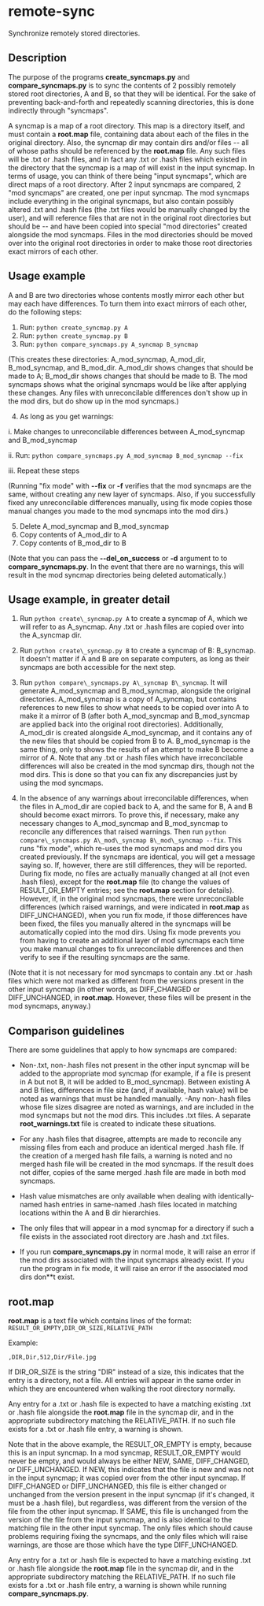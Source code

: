 # remote-sync
Synchronize remotely stored directories.

## Description

The purpose of the programs **create\_syncmaps.py** and **compare\_syncmaps.py** is to sync the contents of 2 possibly remotely stored root directories, A and B, so that they will be identical. For the sake of preventing back-and-forth and repeatedly scanning directories, this is done indirectly through "syncmaps".

A syncmap is a map of a root directory. This map is a directory itself, and must contain a **root.map** file, containing data about each of the files in the original directory. Also, the syncmap dir may contain dirs and/or files -- all of whose paths should be referenced by the **root.map** file. Any such files will be .txt or .hash files, and in fact any .txt or .hash files which existed in the directory that the syncmap is a map of will exist in the input syncmap. In terms of usage, you can think of there being "input syncmaps", which are direct maps of a root directory. After 2 input syncmaps are compared, 2 "mod syncmaps" are created, one per input syncmap. The mod syncmaps include everything in the original syncmaps, but also contain possibly altered .txt and .hash files (the .txt files would be manually changed by the user), and will reference files that are not in the original root directories but should be -- and have been copied into special "mod directories" created alongside the mod syncmaps. Files in the mod directories should be moved over into the original root directories in order to make those root directories exact mirrors of each other.

## Usage example

A and B are two directories whose contents mostly mirror each other but may each have differences. To turn them into exact mirrors of each other, do the following steps:

1. Run: `python create_syncmap.py A`
2. Run: `python create_syncmap.py B`
3. Run: `python compare_syncmaps.py A_syncmap B_syncmap`

 (This creates these directories: A\_mod\_syncmap, A\_mod\_dir, B\_mod\_syncmap, and B\_mod\_dir. A\_mod\_dir shows changes that should be made to A; B\_mod\_dir shows changes that should be made to B. The mod syncmaps shows what the original syncmaps would be like after applying these changes. Any files with unreconcilable differences don't show up in the mod dirs, but do show up in the mod syncmaps.)

4. As long as you get warnings:

 i. Make changes to unreconcilable differences between A\_mod\_syncmap and B\_mod\_syncmap

 ii. Run: `python compare_syncmaps.py A_mod_syncmap B_mod_syncmap --fix`

 iii. Repeat these steps

 (Running "fix mode" with **--fix** or **-f** verifies that the mod syncmaps are the same, without creating any new layer of syncmaps. Also, if you successfully fixed any unreconcilable differences manually, using fix mode copies those manual changes you made to the mod syncmaps into the mod dirs.)

5. Delete A\_mod\_syncmap and B\_mod\_syncmap
6. Copy contents of A\_mod\_dir to A
7. Copy contents of B\_mod\_dir to B

(Note that you can pass the **--del\_on\_success** or **-d** argument to to **compare\_syncmaps.py**. In the event that there are no warnings, this will result in the mod syncmap directories being deleted automatically.)

## Usage example, in greater detail

1. Run `python create\_syncmap.py A` to create a syncmap of A, which we will refer to as A\_syncmap. Any .txt or .hash files are copied over into the A\_syncmap dir.

2. Run `python create\_syncmap.py B` to create a syncmap of B: B\_syncmap. It doesn't matter if A and B are on separate computers, as long as their syncmaps are both accessible for the next step.

3. Run `python compare\_syncmaps.py A\_syncmap B\_syncmap`. It will generate A\_mod\_syncmap and B\_mod\_syncmap, alongside the original directories. A\_mod\_syncmap is a copy of A\_syncmap, but contains references to new files to show what needs to be copied over into A to make it a mirror of B (after both A\_mod\_syncmap and B\_mod\_syncmap are applied back into the original root directories). Additionally, A\_mod\_dir is created alongside A\_mod\_syncmap, and it contains any of the new files that should be copied from B to A. B\_mod\_syncmap is the same thing, only to shows the results of an attempt to make B become a mirror of A. Note that any .txt or .hash files which have irreconcilable differences will also be created in the mod syncmap dirs, though not the mod dirs. This is done so that you can fix any discrepancies just by using the mod syncmaps.

4. In the absence of any warnings about irreconcilable differences, when the files in A\_mod\_dir are copied back to A, and the same for B, A and B should become exact mirrors. To prove this, if necessary, make any necessary changes to A\_mod\_syncmap and B\_mod\_syncmap to reconcile any differences that raised warnings. Then run `python compare\_syncmaps.py A\_mod\_syncmap B\_mod\_syncmap --fix`. This runs "fix mode", which re-uses the mod syncmaps and mod dirs you created previously. If the syncmaps are identical, you will get a message saying so. If, however, there are still differences, they will be reported. During fix mode, no files are actually manually changed at all (not even .hash files), except for the **root.map** file (to change the values of RESULT_OR_EMPTY entries; see the **root.map** section for details). However, if, in the original mod syncmaps, there were unreconcilable differences (which raised warnings, and were indicated in **root.map** as DIFF\_UNCHANGED), when you run fix mode, if those differences have been fixed, the files you manually altered in the syncmaps will be automatically copied into the mod dirs. Using fix mode prevents you from having to create an additional layer of mod syncmaps each time you make manual changes to fix unreconcilable differences and then verify to see if the resulting syncmaps are the same.

(Note that it is not necessary for mod syncmaps to contain any .txt or .hash files which were not marked as different from the versions present in the other input syncmap (in other words, as DIFF\_CHANGED or DIFF\_UNCHANGED, in **root.map**. However, these files will be present in the mod syncmaps, anyway.)

## Comparison guidelines

There are some guidelines that apply to how syncmaps are compared:

* Non-.txt, non-.hash files not present in the other input syncmap will be added to the appropriate mod syncmap (for example, if a file is present in A but not B, it will be added to B\_mod\_syncmap). Between existing A and B files, differences in file size (and, if available, hash value) will be noted as warnings that must be handled manually.
-Any non-.hash files whose file sizes disagree are noted as warnings, and are included in the mod syncmaps but not the mod dirs. This includes .txt files. A separate **root_warnings.txt** file is created to indicate these situations.

* For any .hash files that disagree, attempts are made to reconcile any missing files from each and produce an identical merged .hash file. If the creation of a merged hash file fails, a warning is noted and no merged hash file will be created in the mod syncmaps. If the result does not differ, copies of the same merged .hash file are made in both mod syncmaps.

* Hash value mismatches are only available when dealing with identically-named hash entries in same-named .hash files located in matching locations within the A and B dir hierarchies.

* The only files that will appear in a mod syncmap for a directory if such a file exists in the associated root directory are .hash and .txt files.

* If you run **compare\_syncmaps.py** in normal mode, it will raise an error if the mod dirs associated with the input syncmaps already exist. If you run the program in fix mode, it will raise an error if the associated mod dirs don**t exist.

## root.map

**root.map** is a text file which contains lines of the format:
`RESULT_OR_EMPTY,DIR_OR_SIZE,RELATIVE_PATH`

Example:

`,DIR,Dir,512,Dir/File.jpg`

If DIR\_OR\_SIZE is the string "DIR" instead of a size, this indicates that the entry is a directory, not a file. All entries will appear in the same order in which they are encountered when walking the root directory normally.

Any entry for a .txt or .hash file is expected to have a matching existing .txt or .hash file alongside the **root.map** file in the syncmap dir, and in the appropriate subdirectory matching the RELATIVE\_PATH. If no such file exists for a .txt or .hash file entry, a warning is shown.

Note that in the above example, the RESULT\_OR\_EMPTY is empty, because this is an input syncmap. In a mod syncmap, RESULT\_OR\_EMPTY would never be empty, and would always be either NEW, SAME, DIFF\_CHANGED, or DIFF\_UNCHANGED. If NEW, this indicates that the file is new and was not in the input syncmap; it was copied over from the other input syncmap. If DIFF\_CHANGED or DIFF\_UNCHANGED, this file is either changed or unchanged from the version present in the input syncmap (if it's changed, it must be a .hash file), but regardless, was different from the version of the file from the other input syncmap. If SAME, this file is unchanged from the version of the file from the input syncmap, and is also identical to the matching file in the other input syncmap. The only files which should cause problems requiring fixing the syncmaps, and the only files which will raise warnings, are those are those which have the type DIFF\_UNCHANGED.

Any entry for a .txt or .hash file is expected to have a matching existing .txt or .hash file alongside the **root.map** file in the syncmap dir, and in the appropriate subdirectory matching the RELATIVE\_PATH. If no such file exists for a .txt or .hash file entry, a warning is shown while running **compare\_syncmaps.py**.
